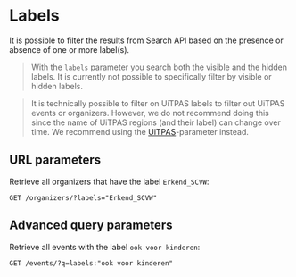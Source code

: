 # Labels

It is possible to filter the results from Search API based on the presence or absence of one or more label(s). 

<!-- theme: info -->
> With the `labels` parameter you search both the visible and the hidden labels. It is currently not possible to specifically filter by visible or hidden labels.

<!-- theme: warning -->
> It is technically possible to filter on UiTPAS labels to filter out UiTPAS events or organizers. However, we do not recommend doing this since the name of UiTPAS regions (and their label) can change over time. We recommend using the [UiTPAS](./uitpas.md)-parameter instead.

## URL parameters

Retrieve all organizers that have the label `Erkend_SCVW`:

```http
GET /organizers/?labels="Erkend_SCVW"
```

## Advanced query parameters

Retrieve all events with the label `ook voor kinderen`:

```http
GET /events/?q=labels:"ook voor kinderen"
```
